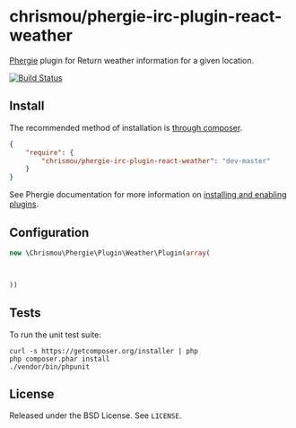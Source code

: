 # chrismou/phergie-irc-plugin-react-weather

[Phergie](http://github.com/phergie/phergie-irc-bot-react/) plugin for Return weather information for a given location.

[![Build Status](https://secure.travis-ci.org/chrismou/phergie-irc-plugin-react-weather.png?branch=master)](http://travis-ci.org/chrismou/phergie-irc-plugin-react-weather)

## Install

The recommended method of installation is [through composer](http://getcomposer.org).

```JSON
{
    "require": {
        "chrismou/phergie-irc-plugin-react-weather": "dev-master"
    }
}
```

See Phergie documentation for more information on
[installing and enabling plugins](https://github.com/phergie/phergie-irc-bot-react/wiki/Usage#plugins).

## Configuration

```php
new \Chrismou\Phergie\Plugin\Weather\Plugin(array(



))
```

## Tests

To run the unit test suite:

```
curl -s https://getcomposer.org/installer | php
php composer.phar install
./vendor/bin/phpunit
```

## License

Released under the BSD License. See `LICENSE`.
